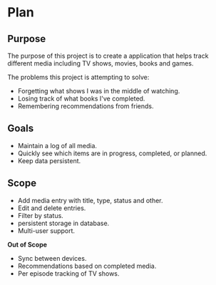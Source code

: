 # Plan

## Purpose

The purpose of this project is to create a application that helps track different media including TV shows, movies, books and games.

The problems this project is attempting to solve:
- Forgetting what shows I was in the middle of watching.
- Losing track of what books I've completed.
- Remembering recommendations from friends.

## Goals

- Maintain a log of all media.
- Quickly see which items are in progress, completed, or planned.
- Keep data persistent.

## Scope

- Add media entry with title, type, status and other.
- Edit and delete entries.
- Filter by status.
- persistent storage in database.
- Multi-user support.

**Out of Scope**
- Sync between devices.
- Recommendations based on completed media.
- Per episode tracking of TV shows.

